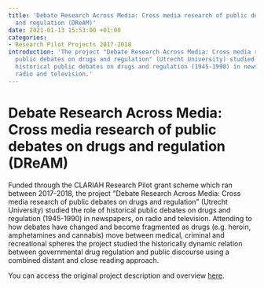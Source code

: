 ```yaml
---
title: 'Debate Research Across Media: Cross media research of public debates on drugs
  and regulation (DReAM)'
date: 2021-01-13 15:53:00 +01:00
categories:
- Research Pilot Projects 2017-2018
introduction: 'The project "Debate Research Across Media: Cross media research of
  public debates on drugs and regulation" (Utrecht University) studied the role of
  historical public debates on drugs and regulation (1945-1990) in newspapers, on
  radio and television.'
---
```


# Debate Research Across Media: Cross media research of public debates on drugs and regulation (DReAM)

Funded through the CLARIAH Research Pilot grant scheme which ran between 2017-2018, the project "Debate Research Across Media: Cross media research of public debates on drugs and regulation" (Utrecht University) studied the role of historical public debates on drugs and regulation (1945-1990) in newspapers, on radio and television. Attending to how debates have changed and become fragmented as drugs (e.g. heroin, amphetamines and cannabis) move between medical, criminal and recreational spheres the project studied the historically dynamic relation between governmental drug regulation and public discourse using a combined distant and close reading approach.

You can access the original project description and overview [here](https://clariah.nl/en/projects/research-pilots/granted-pilot-research-projects/dream#abstract).